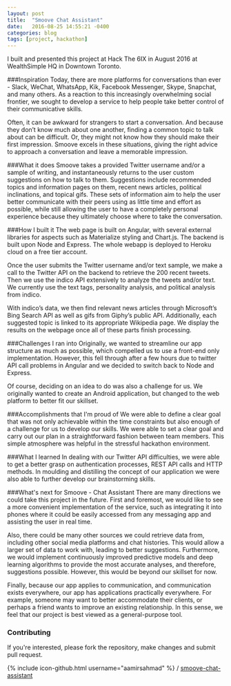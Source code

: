 ```yaml
---
layout: post
title:  "Smoove Chat Assistant"
date:   2016-08-25 14:55:21 -0400
categories: blog
tags: [project, hackathon]
---
```

I built and presented this project at Hack The 6IX in August 2016 at WealthSimple HQ in Downtown Toronto.

###Inspiration
Today, there are more platforms for conversations than ever - Slack, WeChat, WhatsApp, Kik, Facebook Messenger, Skype, Snapchat, and many others. As a reaction to this increasingly overwhelming social frontier, we sought to develop a service to help people take better control of their communicative skills.

Often, it can be awkward for strangers to start a conversation. And because they don’t know much about one another, finding a common topic to talk about can be difficult. Or, they might not know how they should make their first impression. Smoove excels in these situations, giving the right advice to approach a conversation and leave a memorable impression.

###What it does
Smoove takes a provided Twitter username and/or a sample of writing, and instantaneously returns to the user custom suggestions on how to talk to them. Suggestions include recommended topics and information pages on them, recent news articles, political inclinations, and topical gifs. These sets of information aim to help the user better communicate with their peers using as little time and effort as possible, while still allowing the user to have a completely personal experience because they ultimately choose where to take the conversation.

###How I built it
The web page is built on Angular, with several external libraries for aspects such as Materialize styling and Chart.js. The backend is built upon Node and Express. The whole webapp is deployed to Heroku cloud on a free tier account.

Once the user submits the Twitter username and/or text sample, we make a call to the Twitter API on the backend to retrieve the 200 recent tweets. Then we use the indico API extensively to analyze the tweets and/or text. We currently use the text tags, personality analysis, and political analysis from indico.

With indico’s data, we then find relevant news articles through Microsoft’s Bing Search API as well as gifs from Giphy’s public API. Additionally, each suggested topic is linked to its appropriate Wikipedia page. We display the results on the webpage once all of these parts finish processing.

###Challenges I ran into
Originally, we wanted to streamline our app structure as much as possible, which compelled us to use a front-end only implementation. However, this fell through after a few hours due to twitter API call problems in Angular and we decided to switch back to Node and Express.

Of course, deciding on an idea to do was also a challenge for us. We originally wanted to create an Android application, but changed to the web platform to better fit our skillset.

###Accomplishments that I'm proud of
We were able to define a clear goal that was not only achievable within the time constraints but also enough of a challenge for us to develop our skills. We were able to set a clear goal and carry out our plan in a straightforward fashion between team members. This simple atmosphere was helpful in the stressful hackathon environment.

###What I learned
In dealing with our Twitter API difficulties, we were able to get a better grasp on authentication processes, REST API calls and HTTP methods. In moulding and distilling the concept of our application we were also able to further develop our brainstorming skills.

###What's next for Smoove - Chat Assistant
There are many directions we could take this project in the future. First and foremost, we would like to see a more convenient implementation of the service, such as integrating it into phones where it could be easily accessed from any messaging app and assisting the user in real time.

Also, there could be many other sources we could retrieve data from, including other social media platforms and chat histories. This would allow a larger set of data to work with, leading to better suggestions. Furthermore, we would implement continuously improved predictive models and deep learning algorithms to provide the most accurate analyses, and therefore, suggestions possible. However, this would be beyond our skillset for now.

Finally, because our app applies to communication, and communication exists everywhere, our app has applications practically everywhere. For example, someone may want to better accommodate their clients, or perhaps a friend wants to improve an existing relationship. In this sense, we feel that our project is best viewed as a general-purpose tool.

### Contributing
If you're interested, please fork the repository, make changes and submit pull request.

{% include icon-github.html username="aamirsahmad" %} /
[smoove-chat-assistant](https://github.com/aamirsahmad/smoove-chat-assistant)